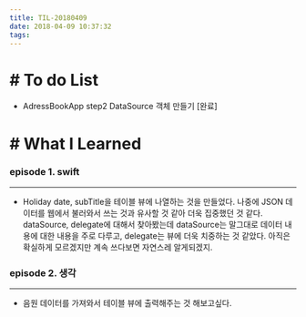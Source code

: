 ```yaml
---
title: TIL-20180409
date: 2018-04-09 10:37:32
tags: 
---
```


# # To do List

- AdressBookApp step2 DataSource 객체 만들기 [완료]


# # What I Learned

### episode 1. swift

---

- Holiday date, subTitle을 테이블 뷰에 나열하는 것을 만들었다. 나중에 JSON 데이터를 웹에서 불러와서 쓰는 것과 유사할 것 같아 더욱 집중했던 것 같다.  
dataSource, delegate에 대해서 찾아봤는데 dataSource는 말그대로 데이터 내용에 대한 내용을 주로 다루고, delegate는 뷰에 더욱 치중하는 것 같았다. 아직은 확실하게 모르겠지만 계속 쓰다보면 자연스레 알게되겠지.

### episode 2. 생각

---

- 음원 데이터를 가져와서 테이블 뷰에 출력해주는 것 해보고싶다.